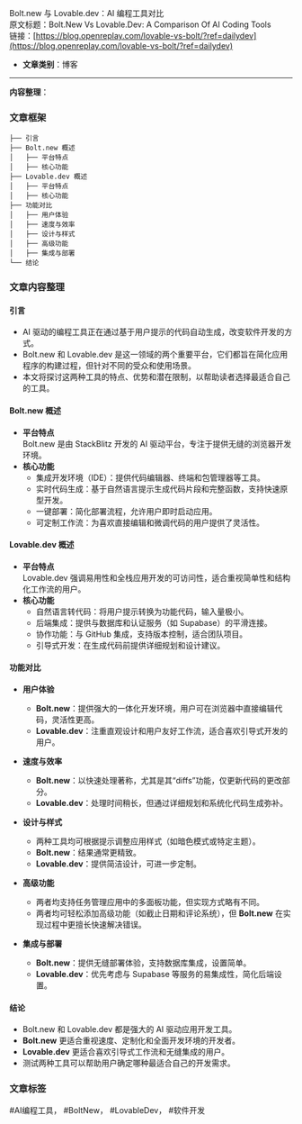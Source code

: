 Bolt.new 与 Lovable.dev：AI 编程工具对比  
  原文标题：Bolt.New Vs Lovable.Dev: A Comparison Of AI Coding Tools  
  链接：[https://blog.openreplay.com/lovable-vs-bolt/?ref=dailydev](https://blog.openreplay.com/lovable-vs-bolt/?ref=dailydev)  

- **文章类别**：博客  

---

**内容整理**：

### 文章框架
```
├── 引言
├── Bolt.new 概述
│   ├── 平台特点
│   ├── 核心功能
├── Lovable.dev 概述
│   ├── 平台特点
│   ├── 核心功能
├── 功能对比
│   ├── 用户体验
│   ├── 速度与效率
│   ├── 设计与样式
│   ├── 高级功能
│   ├── 集成与部署
└── 结论
```

### 文章内容整理

#### 引言
- AI 驱动的编程工具正在通过基于用户提示的代码自动生成，改变软件开发的方式。
- Bolt.new 和 Lovable.dev 是这一领域的两个重要平台，它们都旨在简化应用程序的构建过程，但针对不同的受众和使用场景。
- 本文将探讨这两种工具的特点、优势和潜在限制，以帮助读者选择最适合自己的工具。

#### Bolt.new 概述
- **平台特点**  
  Bolt.new 是由 StackBlitz 开发的 AI 驱动平台，专注于提供无缝的浏览器开发环境。
- **核心功能**  
  - 集成开发环境（IDE）：提供代码编辑器、终端和包管理器等工具。
  - 实时代码生成：基于自然语言提示生成代码片段和完整函数，支持快速原型开发。
  - 一键部署：简化部署流程，允许用户即时启动应用。
  - 可定制工作流：为喜欢直接编辑和微调代码的用户提供了灵活性。

#### Lovable.dev 概述
- **平台特点**  
  Lovable.dev 强调易用性和全栈应用开发的可访问性，适合重视简单性和结构化工作流的用户。
- **核心功能**  
  - 自然语言转代码：将用户提示转换为功能代码，输入量极小。
  - 后端集成：提供与数据库和认证服务（如 Supabase）的平滑连接。
  - 协作功能：与 GitHub 集成，支持版本控制，适合团队项目。
  - 引导式开发：在生成代码前提供详细规划和设计建议。

#### 功能对比
- **用户体验**  
  - **Bolt.new**：提供强大的一体化开发环境，用户可在浏览器中直接编辑代码，灵活性更高。  
  - **Lovable.dev**：注重直观设计和用户友好工作流，适合喜欢引导式开发的用户。

- **速度与效率**  
  - **Bolt.new**：以快速处理著称，尤其是其“diffs”功能，仅更新代码的更改部分。  
  - **Lovable.dev**：处理时间稍长，但通过详细规划和系统化代码生成弥补。

- **设计与样式**  
  - 两种工具均可根据提示调整应用样式（如暗色模式或特定主题）。  
  - **Bolt.new**：结果通常更精致。  
  - **Lovable.dev**：提供简洁设计，可进一步定制。

- **高级功能**  
  - 两者均支持任务管理应用中的多面板功能，但实现方式略有不同。  
  - 两者均可轻松添加高级功能（如截止日期和评论系统），但 **Bolt.new** 在实现过程中更擅长快速解决错误。

- **集成与部署**  
  - **Bolt.new**：提供无缝部署体验，支持数据库集成，设置简单。  
  - **Lovable.dev**：优先考虑与 Supabase 等服务的易集成性，简化后端设置。

#### 结论
- Bolt.new 和 Lovable.dev 都是强大的 AI 驱动应用开发工具。  
- **Bolt.new** 更适合重视速度、定制化和全面开发环境的开发者。  
- **Lovable.dev** 更适合喜欢引导式工作流和无缝集成的用户。  
- 测试两种工具可以帮助用户确定哪种最适合自己的开发需求。

### 文章标签
#AI编程工具， #BoltNew， #LovableDev， #软件开发